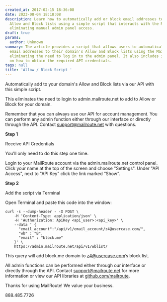```yaml
---
created_at: 2017-02-15 18:36:08
date: 2023-08-04 18:18:08
description: Learn how to automatically add or block email addresses to your domain's
  Allow and Block lists using a simple script that interacts with the MailRoute API,
  eliminating manual admin panel access.
draft: true
params:
  author: Unknown
summary: The article provides a script that allows users to automatically add or block
  email addresses to their domain's Allow and Block lists using the MailRoute API,
  eliminating the need to log in to the admin panel. It also includes instructions
  on how to obtain the required API credentials.
tags: null
title: 'Allow / Block Script '
---
```



Automatically add to your domain's Allow and Block lists via our API with this
simple script.

This eliminates the need to login to admin.mailroute.net to add to Allow or
Block for your domain.

Remember that you can always use our API for account management. You can
perform any admin function either through our interface or directly through
the API. Contact [support@mailroute.net](mailto:support@mailroute.net) with
questions.

**Step 1**

Receive API Credentials

You'll only need to do this step one time.

Login to your MailRoute account via the admin.mailroute.net control panel.
Click your name at the top of the screen and choose "Settings". Under "API
Access", next to "API Key" click the link marked “Show”.

**Step 2**

Add the script via Terminal

Open Terminal and paste this code into the window:

    
    
    curl -s --dump-header - -X POST \
        -H 'Content-Type: application/json' \
        -H 'Authorization: ApiKey <api_user>:<api_key>' \
        --data ' {
    	  "email_account":"/api/v1/email_account/z4@usercase.com/",
    	  "wb" : "B",
    	  "email" : "block.me"
        }' \
        https://admin.mailroute.net/api/v1/wblist/
    

This query will add block.me domain to z4@usercase.com’s block list.

All admin functions can be performed either through our interface or directly
through the API. Contact [support@mailroute.net](mailto:support@mailroute.net)
for more information or view our API libraries at
[github.com/mailroute](https://github.com/mailroute).

Thanks for using MailRoute! We value your business.

888.485.7726

